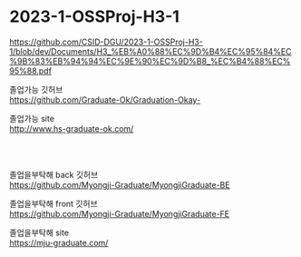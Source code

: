 # 2023-1-OSSProj-H3-1


https://github.com/CSID-DGU/2023-1-OSSProj-H3-1/blob/dev/Documents/H3_%EB%A0%88%EC%9D%B4%EC%95%84%EC%9B%83%EB%94%94%EC%9E%90%EC%9D%B8_%EC%B4%88%EC%95%88.pdf



졸업가능 깃허브
<br>
https://github.com/Graduate-Ok/Graduation-Okay-

졸업가능 site
<br>
http://www.hs-graduate-ok.com/

<br>
<br>

졸업을부탁해 back 깃허브
<br>
https://github.com/Myongji-Graduate/MyongjiGraduate-BE

졸업을부탁해 front 깃허브
<br>
https://github.com/Myongji-Graduate/MyongjiGraduate-FE

졸업을부탁해 site
<br>
https://mju-graduate.com/
